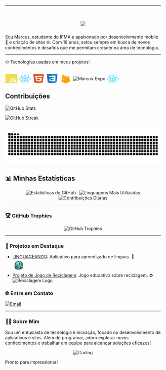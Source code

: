 
---

<h1 align="center">
<img src="https://readme-typing-svg.herokuapp.com/?font=Righteous&size=35&center=true&vCenter=true&width=500&height=70&duration=4000&lines=olá!+👋;+me+chamo+Marcus!;" />
</h1>

Sou Marcus, estudante do IFMA e apaixonado por desenvolvimento mobile 📱 e criação de sites 🌐. Com 18 anos, estou sempre em busca de novos conhecimentos e desafios que me permitam crescer na área de tecnologia.

---

⚙️ Tecnologias usadas em meus projetos!
<div style="display: inline_block"><br> <img align="center" alt="Marcus-Js" height="30" width="40" src="https://raw.githubusercontent.com/devicons/devicon/master/icons/javascript/javascript-plain.svg">  <img align="center" alt="Marcus-React" height="30" width="40" src="https://raw.githubusercontent.com/devicons/devicon/master/icons/react/react-original.svg"> <img align="center" alt="Marcus-HTML" height="30" width="40" src="https://raw.githubusercontent.com/devicons/devicon/master/icons/html5/html5-original.svg"> <img align="center" alt="Marcus-CSS" height="30" width="40" src="https://raw.githubusercontent.com/devicons/devicon/master/icons/css3/css3-original.svg"> <img align="center" alt="Marcus-Firebase" height="30" width="40" src="https://raw.githubusercontent.com/devicons/devicon/master/icons/firebase/firebase-plain.svg"> <img align="center" alt="Marcus-Expo" height="30" width="40" src="https://avatars.githubusercontent.com/u/12504344?s=200&v=4">
<img align="center" alt="Marcus-Java" height="30" width="40" src="https://raw.githubusercontent.com/devicons/devicon/master/icons/react/react-original.svg"></div>


## Contribuições
![GitHub Stats](https://github-readme-stats.vercel.app/api?username=MarcusStudios&theme=transparent&bg_color=000&border_color=30A3DC&show_icons=true&icon_color=30A3DC&title_color=E94D5F&text_color=FFF)

[![GitHub Streak](https://streak-stats.demolab.com/?user=MarcusStudios&theme=bear&background=000&border=30A3DC&dates=FFF)](https://git.io/streak-stats)

<br/>


<picture>
  <source media="(prefers-color-scheme: dark)" srcset="https://github.com/Arawns1/Arawns1/blob/output/dark.svg">
  <source media="(prefers-color-scheme: light)" srcset="https://github.com/Arawns1/Arawns1/blob/output/light.svg">
  <img alt="Mostra uma cobra comendo commits" src="https://github.com/Arawns1/Arawns1/blob/output/dark.svg">
</picture>

<br/>


## 📊 Minhas Estatísticas
<div align="center">
  <img src="https://github-readme-stats.vercel.app/api?username=MarcusStudios&show_icons=true&theme=graywhite" width="400px" alt="Estatísticas do GitHub">&nbsp;&nbsp;
  <img src="https://github-readme-stats.vercel.app/api/top-langs/?username=MarcusStudios&layout=compact&theme=graywhite" width="335px" alt="Linguagens Mais Utilizadas">
</div>

<div align="center">
  <img src="https://github-readme-streak-stats.herokuapp.com/?user=MarcusStudios&theme=graywhite" width="400px" alt="Contribuições Diárias">
</div>


---

### 🏆 GitHub Trophies
<div align="center">
  <img src="https://github-profile-trophy.vercel.app/?username=MarcusStudios&theme=graywhite&no-frame=true&column=4" alt="GitHub Trophies">
</div>


---

### 📌 Projetos em Destaque
- [LINGUAGEANDO](https://github.com/MarcusStudios/linguageando): Aplicativo para aprendizado de línguas. 🌟  
  <img src="https://github.com/MarcusStudios/Linguageando/blob/main/src/assets/logo.png?raw=true" width="40" height="40" alt="LINGUAGEANDO Logo"/>  
- [Projeto de Jogo de Reciclagem](https://github.com/MarcusStudios/reciclagem-jogo): Jogo educativo sobre reciclagem. ♻️  
  <img src="https://thumbs.dreamstime.com/b/ecology-logo-environmental-label-green-leaves-tree-drop-water-37248254.jpg" width="40" height="40" alt="Reciclagem Logo"/>

### 🌐 Entre em Contato
[![Email](https://img.shields.io/badge/-Email-red?style=flat-square&logo=gmail&logoColor=white)](mailto:marcuseduardo846@gmail.com)

---

### 👨‍💻 Sobre Mim
Sou um entusiasta de tecnologia e inovação, focado no desenvolvimento de aplicativos e sites. Além de programar, adoro explorar novos conhecimentos e trabalhar em equipe para alcançar soluções eficazes!

<div align="center">
  <img src="https://media.giphy.com/media/qgQUggAC3Pfv687qPC/giphy.gif" width="400px" alt="Coding">
</div>


Pronto para impressionar!

